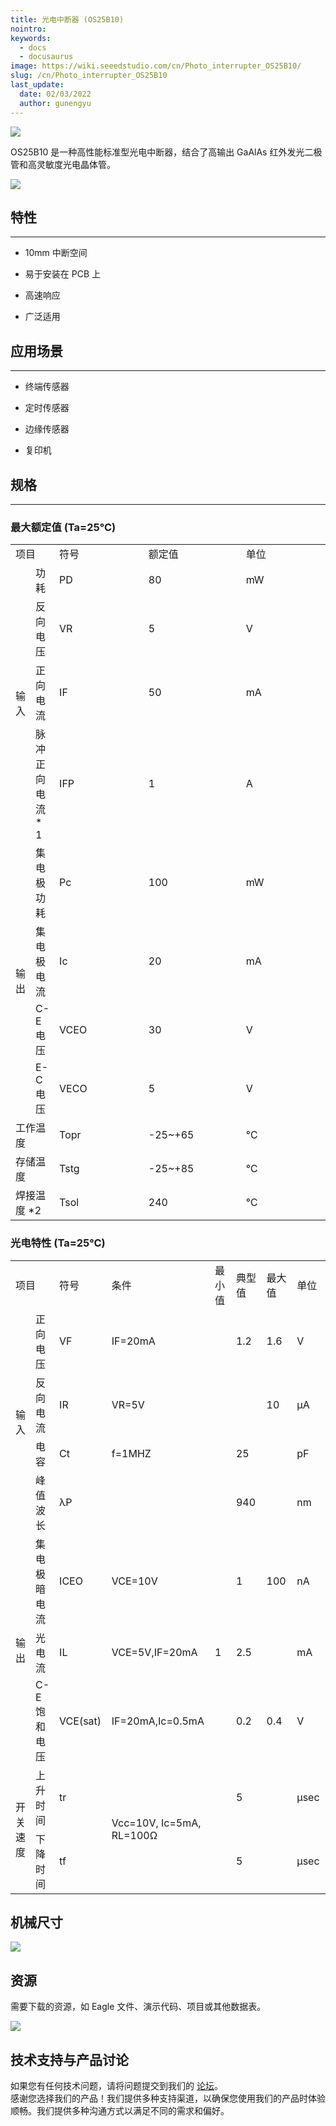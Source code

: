 ```yaml
---
title: 光电中断器 (OS25B10)
nointro:
keywords:
  - docs
  - docusaurus
image: https://wiki.seeedstudio.com/cn/Photo_interrupter_OS25B10/
slug: /cn/Photo_interrupter_OS25B10
last_update:
  date: 02/03/2022
  author: gunengyu
---
```

![](http://bz.seeedstudio.com/depot/images/product/phoint1.jpg)

OS25B10 是一种高性能标准型光电中断器，结合了高输出 GaAlAs 红外发光二极管和高灵敏度光电晶体管。

[![](https://files.seeedstudio.com/wiki/Seeed-WiKi/docs/images/300px-Get_One_Now_Banner-ragular.png)](https://www.seeedstudio.com/photo-interrupter-os25b10-p-541.html?cPath=144_148)


##   特性
---
*   10mm 中断空间

*   易于安装在 PCB 上

*   高速响应

*   广泛适用

##   应用场景
---
*   终端传感器
*   定时传感器
*   边缘传感器

*   复印机


##   规格
---
###   最大额定值 (Ta=25℃)

<table>
  <tr>
    <td colspan="2" width="400px">项目</td>
    <td width="200px">符号</td>
    <td width="200px">额定值</td>
    <td width="200px">单位</td>
  </tr>
  <tr>
    <td colspan="1" rowspan="4">输入</td>
    <td>功耗</td>
    <td>PD</td>
    <td>80</td>
    <td>mW</td>
  </tr>
  <tr>
    <td>反向电压</td>
    <td>VR</td>
    <td>5</td>
    <td>V</td>
  </tr>
  <tr>
    <td>正向电流</td>
    <td>IF</td>
    <td>50</td>
    <td>mA</td>
  </tr>
  <tr>
    <td>脉冲正向电流 * 1</td>
    <td>IFP</td>
    <td>1</td>
    <td>A</td>
  </tr>
  <tr>
    <td colspan="1" rowspan="4">输出</td>
    <td>集电极功耗</td>
    <td>Pc</td>
    <td>100</td>
    <td>mW</td>
  </tr>
  <tr>
    <td>集电极电流</td>
    <td>Ic</td>
    <td>20</td>
    <td>mA</td>
  </tr>
  <tr>
    <td>C-E 电压</td>
    <td>VCEO</td>
    <td>30</td>
    <td>V</td>
  </tr>
  <tr>
    <td>E-C 电压</td>
    <td>VECO</td>
    <td>5</td>
    <td>V</td>
  </tr>
  <tr>
    <td colspan="2">工作温度</td>
    <td>Topr</td>
    <td>-25~+65</td>
    <td>℃</td>
  </tr>
  <tr>
    <td colspan="2">存储温度</td>
    <td>Tstg</td>
    <td>-25~+85</td>
    <td>℃</td>
  </tr>
  <tr>
    <td colspan="2">焊接温度 *2</td>
    <td>Tsol</td>
    <td>240</td>
    <td>℃</td>
  </tr>
</table>

###   光电特性 (Ta=25℃)

<table>
  <tr>
    <td colspan="2" width="300px">项目</td>
    <td width="100px">符号</td>
    <td width="200px">条件</td>
    <td width="100px">最小值</td>
    <td width="100px">典型值</td>
    <td width="100px">最大值</td>
    <td width="100px">单位</td>
  </tr>
  <tr>
    <td colspan="1" rowspan="4">输入</td>
    <td>正向电压</td>
    <td>VF</td>
    <td>IF=20mA</td>
    <td></td>
    <td>1.2</td>
    <td>1.6</td>
    <td>V</td>
  </tr>
  <tr>
    <td>反向电流</td>
    <td>IR</td>
    <td>VR=5V</td>
    <td></td>
    <td></td>
    <td>10</td>
    <td>µA</td>
  </tr>
  <tr>
    <td>电容</td>
    <td>Ct</td>
    <td>f=1MHZ</td>
    <td></td>
    <td>25</td>
    <td></td>
    <td>pF</td>
  </tr>
  <tr>
    <td>峰值波长</td>
    <td>λP</td>
    <td></td>
    <td></td>
    <td>940</td>
    <td></td>
    <td>nm</td>
  </tr>
  <tr>
    <td colspan="1" rowspan="3">输出</td>
    <td>集电极暗电流</td>
    <td>ICEO</td>
    <td>VCE=10V</td>
    <td></td>
    <td>1</td>
    <td>100</td>
    <td>nA</td>
  </tr>
  <tr>
    <td>光电流</td>
    <td>IL</td>
    <td>VCE=5V,IF=20mA</td>
    <td>1</td>
    <td>2.5</td>
    <td></td>
    <td>mA</td>
  </tr>
  <tr>
    <td>C-E 饱和电压</td>
    <td>VCE(sat)</td>
    <td>IF=20mA,Ic=0.5mA</td>
    <td></td>
    <td>0.2</td>
    <td>0.4</td>
    <td>V</td>
  </tr>
  <tr>
    <td colspan="1" rowspan="2">开关速度</td>
    <td>上升时间</td>
    <td>tr</td>
    <td colspan="1" rowspan="2">Vcc=10V, Ic=5mA, RL=100Ω</td>
    <td></td>
    <td>5</td>
    <td></td>
    <td>µsec</td>
  </tr>
  <tr>
    <td>下降时间</td>
    <td>tf</td>
    <td></td>
    <td>5</td>
    <td></td>
    <td>µsec</td>
  </tr>
</table>

##   机械尺寸

![](https://files.seeedstudio.com/wiki/Photo_interrupter_OS25B10/img/Photo-dimen.JPG)


##   资源

需要下载的资源，如 Eagle 文件、演示代码、项目或其他数据表。

![](https://files.seeedstudio.com/wiki/Photo_interrupter_OS25B10/img/OS25B10.jpg)

## 技术支持与产品讨论
如果您有任何技术问题，请将问题提交到我们的 [论坛](http://forum.seeedstudio.com/)。  
感谢您选择我们的产品！我们提供多种支持渠道，以确保您使用我们的产品时体验顺畅。我们提供多种沟通方式以满足不同的需求和偏好。

<div class="button_tech_support_container">
<a href="https://forum.seeedstudio.com/" class="button_forum"></a> 
<a href="https://www.seeedstudio.com/contacts" class="button_email"></a>
</div>

<div class="button_tech_support_container">
<a href="https://discord.gg/eWkprNDMU7" class="button_discord"></a> 
<a href="https://github.com/Seeed-Studio/wiki-documents/discussions/69" class="button_discussion"></a>
</div>